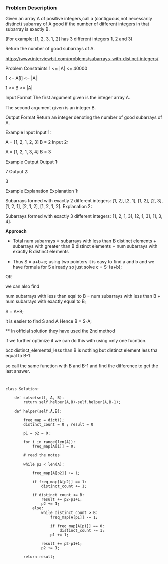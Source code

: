 ### Problem Description

Given an array A of positive integers,call a (contiguous,not necessarily distinct) subarray of A good if the number of different 
integers in that subarray is exactly B.

(For example: [1, 2, 3, 1, 2] has 3 different integers 1, 2 and 3)

Return the number of good subarrays of A.

https://www.interviewbit.com/problems/subarrays-with-distinct-integers/

Problem Constraints
1 <= |A| <= 40000

1 <= A[i] <= |A|

1 <= B <= |A|



Input Format
The first argument given is the integer array A.

The second argument given is an integer B.



Output Format
Return an integer denoting the number of good subarrays of A.



Example Input
Input 1:

 A = [1, 2, 1, 2, 3]
 B = 2
Input 2:

 A = [1, 2, 1, 3, 4]
 B = 3


Example Output
Output 1:

 7
Output 2:

 3


Example Explanation
Explanation 1:

  Subarrays formed with exactly 2 different integers: [1, 2], [2, 1], [1, 2], [2, 3], [1, 2, 1], [2, 1, 2], [1, 2, 1, 2].
Explanation 2:

  Subarrays formed with exactly 3 different integers: [1, 2, 1, 3], [2, 1, 3], [1, 3, 4].
  
  
  **Approach**
  
  * Total num subarrays = subarrays with less than B distinct elements + subarrays with greater than B distinct elements + num subarrays with exactly B distinct elements

* Thus S = a+b+c;
using two pointers it is easy to find a and b and we have formula for S already so just solve
c = S-(a+b);

OR

we can also find

num subarrays with less than eqal to B = num subarrays with less than B + num subarrays with exactly equal to B;

S = A+B;

it is easier to find S and A Hence 
B = S-A;



** In official solution they have used the 2nd method 

if we further optimize it we can do this with using only one fucntion.

bcz distinct_elementsl_less than B is nothing but distinct element less tha equal to B-1

so call the same function with B and B-1 and find the difference to get the last answer.

```


class Solution:

    def solve(self, A, B):
        return self.helper(A,B)-self.helper(A,B-1);
        
    def helper(self,A,B):

        freq_map = dict();
        distinct_count = 0 ; result = 0
        
        p1 = p2 = 0; 
        
        for i in range(len(A)):
            freq_map[A[i]] = 0;
        
        # read the notes 
        
        while p2 < len(A):
            
            freq_map[A[p2]] += 1;
            
            if freq_map[A[p2]] == 1:
                distinct_count += 1;
            
            if distinct_count <= B:
                result += p2-p1+1;
                p2 += 1;
            else:
                while distinct_count > B:
                    freq_map[A[p1]] -= 1;
                    
                    if freq_map[A[p1]] == 0:
                        distinct_count -= 1;
                    p1 += 1;
                
                result += p2-p1+1;
                p2 += 1;
                
        return result;

        

```
